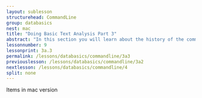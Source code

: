 ```yaml
---
layout: sublesson
structurehead: CommandLine
group: databasics
nest: mac
title: "Doing Basic Text Analysis Part 3"
abstract: "In this section you will learn about the history of the command line in computers, and why it matters for doing digital research."
lessonnumber: 9
lessonprint: 3a.3
permalink: /lessons/databasics/commandline/3a3
previouslesson: /lessons/databasics/commandline/3a2
nextlesson: /lessons/databasics/commandline/4
split: none
---
```


Items in mac version